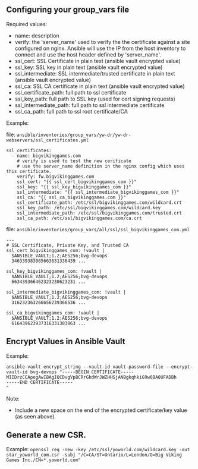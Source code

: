 
## Configuring your group_vars file

Required values:

- name: description
- verify: the 'server_name' used to verify the the certificate against a site configured on nginx. Ansible will use the IP from the host inventory to connect and use the host header defined by 'server_name'. 
- ssl_cert: SSL Certificate in plain text (ansible vault encrypted value)
- ssl_key: SSL key in plain text (ansible vault encrypted value)
- ssl_intermediate: SSL intermediate/trusted certificate in plain text (ansible vault encrypted value)
- ssl_ca: SSL CA certificate in plain text (ansible vault encrypted value)
- ssl_certificate_path: full path to ssl certificate
- ssl_key_path: full path to SSL key (used for cert signing requests)
- ssl_intermediate_path: full path to ssl intermediate certificate
- ssl_ca_path: full path to ssl root certificate/CA

Example: 

file: `ansible/inventories/group_vars/yw-dr/yw-dr-webservers/ssl_certificates.yml`

```
ssl_certificates:
  - name: bigvikinggames.com
    # verify is used to test the new cerificate 
    # use the server_name definition in the nginx config which uses this certificate.
    verify: fw.bigvikinggames.com
    ssl_cert: "{{ ssl_cert_bigvikinggames_com }}"
    ssl_key: "{{ ssl_key_bigvikinggames_com }}"
    ssl_intermediate: "{{ ssl_intermediate_bigvikinggames_com }}"
    ssl_ca: "{{ ssl_ca_bigvikinggames.com }}"
    ssl_certificate_path: /etc/ssl/bigvikinggames.com/wildcard.crt
    ssl_key_path: /etc/ssl/bigvikinggames.com/wildcard.key
    ssl_intermediate_path: /etc/ssl/bigvikinggames.com/trusted.crt
    ssl_ca_path: /etc/ssl/bigvikinggames.com/ca.crt
```

file: `ansible/inventories/group_vars/all/ssl/ssl_bigvikinggames_com.yml`

```
---
# SSL Certificate, Private Key, and Trusted CA
ssl_cert_bigvikinggames_com: !vault |
  $ANSIBLE_VAULT;1.2;AES256;bvg-devops
  346339383065663631336439 ...

ssl_key_bigvikinggames_com: !vault |
  $ANSIBLE_VAULT;1.2;AES256;bvg-devops
  663439366462323230623231 ...

ssl_intermediate_bigvikinggames_com: !vault |
  $ANSIBLE_VAULT;1.2;AES256;bvg-devops
  316232363266656239366536 ...

ssl_ca_bigvikinggames_com: !vault |
  $ANSIBLE_VAULT;1.2;AES256;bvg-devops
  616439623937316331383863 ...
```

## Encrypt Values in Ansible Vault
  Example:    
  ```
  ansible-vault encrypt_string --vault-id vault-password-file --encrypt-vault-id bvg-devops "-----BEGIN CERTIFICATE-----    
  MIIDrzCCApegAwIBAgIQCDvgVpBCRrGhdWrJWZHHSjANBgkqhkiG9w0BAQUFADBh
  -----END CERTIFICATE-----
  "
  ```

  Note:
  - Include a new space on the end of the encrypted certificate/key value (as seen above).

## Generate a new CSR.

Example: 
`openssl req -new -key /etc/ssl/yoworld.com/wildcard.key -out star_yoworld_com.csr -subj "/C=CA/ST=Ontario/L=London/O=Big Viking Games Inc./CN=*.yoworld.com"`